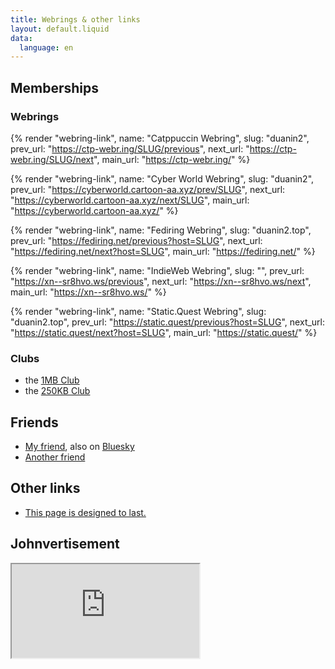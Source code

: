 ```yaml
---
title: Webrings & other links
layout: default.liquid
data:
  language: en
---
```


## Memberships
### Webrings
{% render "webring-link", name: "Catppuccin Webring", slug: "duanin2", prev_url: "https://ctp-webr.ing/SLUG/previous", next_url: "https://ctp-webr.ing/SLUG/next", main_url: "https://ctp-webr.ing/" %}

{% render "webring-link", name: "Cyber World Webring", slug: "duanin2", prev_url: "https://cyberworld.cartoon-aa.xyz/prev/SLUG", next_url: "https://cyberworld.cartoon-aa.xyz/next/SLUG", main_url: "https://cyberworld.cartoon-aa.xyz/" %}

{% render "webring-link", name: "Fediring Webring", slug: "duanin2.top", prev_url: "https://fediring.net/previous?host=SLUG", next_url: "https://fediring.net/next?host=SLUG", main_url: "https://fediring.net/" %}

{% render "webring-link", name: "IndieWeb Webring", slug: "", prev_url: "https://xn--sr8hvo.ws/previous", next_url: "https://xn--sr8hvo.ws/next", main_url: "https://xn--sr8hvo.ws/" %}

{% render "webring-link", name: "Static.Quest Webring", slug: "duanin2.top", prev_url: "https://static.quest/previous?host=SLUG", next_url: "https://static.quest/next?host=SLUG", main_url: "https://static.quest/" %}

### Clubs
- the [1MB Club](https://1mb.club)
- the [250KB Club](https://250kb.club/)

## Friends
- [My friend](http://lasermtv07.com/), also on [Bluesky](https://bsky.app/profile/lasermtv07.bsky.social)
- [Another friend](https://bsky.app/profile/septavelkomozny.czesky.online)

## Other links
- [This page is designed to last.](http://jeffhuang.com/designed_to_last/)

## Johnvertisement
<iframe class="johnvertisement" src="https://john.citrons.xyz/embed?ref=duanin2.top"></iframe>